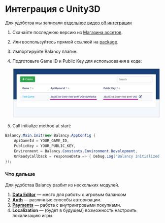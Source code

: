 # Интеграция с Unity3D

Для удобства мы записали [отдельное видео об интеграции](https://www.youtube.com/watch?v=4efFdjhyePg&list=PLHHFKd2iPYt7x7OGKsd0VLzJ1c0Vi4wmn)

1.  Скачайте последнюю версию из [Магазина ассетов](https://assetstore.unity.com/packages/slug/128920).
2.  Или воспользуйтесь прямой ссылкой на [package](https://dictionaries-unnynet.fra1.cdn.digitaloceanspaces.com/config/Packages/balancy_latest.unitypackage).
3.  Импортируйте Balancy плагин.
4.  Подготовьте Game ID и Public Key для использования в коде:

    ![Screenshot](../img/game_id.jpg)

5.  Call initialize method at start:
        
```csharp fct_label="Unity"
Balancy.Main.Init(new Balancy.AppConfig {
    ApiGameId = YOUR_GAME_ID,
    PublicKey = YOUR_PUBLIC_KEY,
    Environment = Balancy.Constants.Environment.Development,
    OnReadyCallback = responseData => { Debug.Log("Balancy Initialized: " + responseData.Success); }
});
```

### Что дальше

Для удобства Balancy разбит из нескольких модулей.

1. [**Data Editor**](/data_editor/basic) — место для работы с игровым балансом
2. [**Auth**](/basic/authorization) — различные способы авторизации.
3. [**Payments**](/basic/payments) — работа с внутриигровыми покупками.
4. **Localization** — (будет в будущем) возможность настроить локализацию игры.

